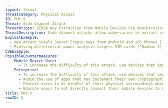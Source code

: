```yaml
---
layout: threat
ThreatCategory: Physical Access
ID: PHY-5
Threat: Side-Channel Attack
ThreatOrigin: ECDSA Key Extraction from Mobile Devices Via Nonintrusive Physical Side Channels
ThreatDescription: Side channel attacks allow adversaries to extract information or perform malicious actions via the implmentation of the system itself, rather than algorithmic weaknesses.[^308]
ExploitExample:
  - New Attack Steals Secret Crypto Keys from Android and iOS Phones [^164]
  - Evolving differential power analysis targets SIM cards [^Rambus-1]
CVEExample:
PossibleCountermeasures:
    Mobile Device User:
      - To increase the difficulty of this attack, use devices that implement mitigations in their cryptograhic functions against side-channel attacks, such as iOS 9.x and later devices.
    Enterprise:
      - To increase the difficulty of this attack, use devices that implement mitigations in their cryptograhic functions against side-channel attacks, such as iOS 9.x and later devices.
      - Avoid the use of apps that may implement their own cryptographic functions without validation that appropriate mitigations against side-channel attacks have been implemented.
      - Educate users to be mindful of their physical surroundings when using mobile devices, and to report the appearance of unexpected hardware components to IT security immediately.
      - Educate users to not directly connect their mobile devices to untrusted systems or docking stations, and to maintain strong physical security for innocent components such as USB charging cables
title: PHY-5
rawID: 5
---
```

